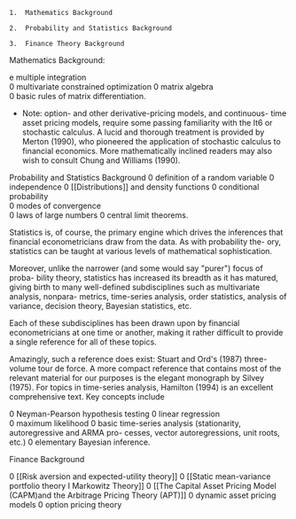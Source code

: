     1.  Mathematics Background  
        
    2.  Probability and Statistics Background 
        
    3.  Finance Theory Background




Mathematics Background:

e multiple integration  
0 multivariate constrained optimization 
0 matrix algebra  
0 basic rules of matrix differentiation.

- Note: 
option- and other derivative-pricing models, and continuous- time asset pricing models, require some passing familiarity with the It6 or stochastic calculus. A lucid and thorough treatment is provided by Merton (1990), who pioneered the application of stochastic calculus to financial economics. More mathematically inclined readers may also wish to consult Chung and Williams (1990).


Probability and Statistics Background
0 definition of a random variable 
0 independence
0 [[Distributions]] and density functions
0 conditional probability  
0 modes of convergence  
0 laws of large numbers
0 central limit theorems.
 
Statistics is, of course, the primary engine which drives the inferences that financial econometricians draw from the data. As with probability the- ory, statistics can be taught at various levels of mathematical sophistication. 

Moreover, unlike the narrower (and some would say "purer") focus of proba- bility theory, statistics has increased its breadth as it has matured, giving birth to many well-defined subdisciplines such as multivariate analysis, nonpara- metrics, time-series analysis, order statistics, analysis of variance, decision theory, Bayesian statistics, etc. 

Each of these subdisciplines has been drawn upon by financial econometricians at one time or another, making it rather difficult to provide a single reference for all of these topics. 

Amazingly, such a reference does exist: Stuart and Ord's (1987) three-volume tour de force. A more compact reference that contains most of the relevant material for our purposes is the elegant monograph by Silvey (1975). For topics in time-series analysis, Hamilton (1994) is an excellent comprehensive text. Key concepts include

0 Neyman-Pearson hypothesis testing 
0 linear regression  
0 maximum likelihood
0 basic time-series analysis (stationarity, autoregressive and ARMA pro-
cesses, vector autoregressions, unit roots, etc.) 
0 elementary Bayesian inference.


Finance Background 

0 [[Risk aversion and expected-utility theory]]
0 [[Static mean-variance portfolio theory I Markowitz Theory]]
0 [[The Capital Asset Pricing Model (CAPM)and the Arbitrage Pricing Theory (APT)]] 
0 dynamic asset pricing models 
0 option pricing theory 